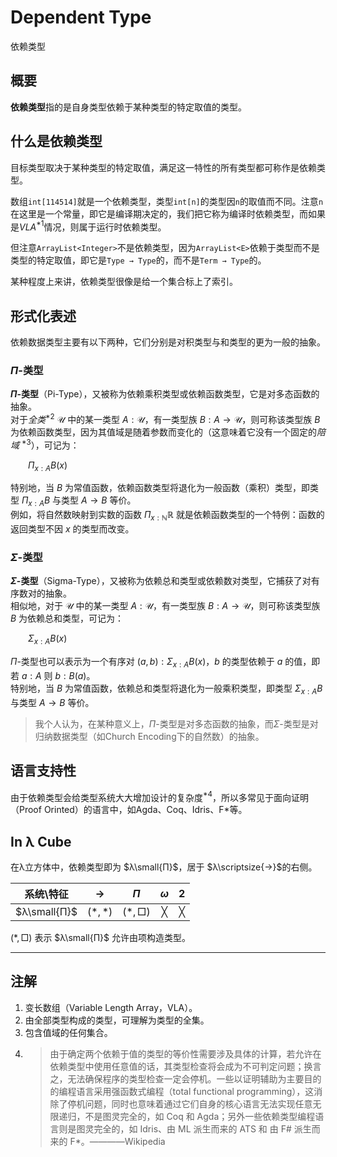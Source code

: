 # Dependent Type

依赖类型

## 概要

**依赖类型**指的是自身类型依赖于某种类型的特定取值的类型。

## 什么是依赖类型

目标类型取决于某种类型的特定取值，满足这一特性的所有类型都可称作是依赖类型。

数组`int[114514]`就是一个依赖类型，类型`int[n]`的类型因`n`的取值而不同。注意`n`在这里是一个常量，即它是编译期决定的，我们把它称为编译时依赖类型，而如果是*VLA*$^{*1}$情况，则属于运行时依赖类型。

但注意`ArrayList<Integer>`不是依赖类型，因为`ArrayList<E>`依赖于类型而不是类型的特定取值，即它是`Type → Type`的，而不是`Term → Type`的。

某种程度上来讲，依赖类型很像是给一个集合标上了索引。

## 形式化表述

依赖数据类型主要有以下两种，它们分别是对积类型与和类型的更为一般的抽象。

### $Π$-类型

**$Π$-类型**（Pi-Type），又被称为依赖乘积类型或依赖函数类型，它是对多态函数的抽象。  
对于*全类*$^{*2}$ $\mathcal {U}$ 中的某一类型 $A:\mathcal {U}$，有一类型族 $B:A→\mathcal {U}$，则可称该类型族 $B$ 为依赖函数类型，因为其值域是随着参数而变化的（这意味着它没有一个固定的*陪域*$\ ^{*3}$），可记为：

&emsp;&emsp;$Π_{x:A}B(x)$

特别地，当 $B$ 为常值函数，依赖函数类型将退化为一般函数（乘积）类型，即类型 $Π_{x:A}B$ 与类型 $A→B$ 等价。  
例如，将自然数映射到实数的函数 $Π_{x:\mathbb{N} }\mathbb{R}$ 就是依赖函数类型的一个特例：函数的返回类型不因 $x$ 的类型而改变。

### $Σ$-类型

**$Σ$-类型**（Sigma-Type），又被称为依赖总和类型或依赖数对类型，它捕获了对有序数对的抽象。  
相似地，对于 $\mathcal {U}$ 中的某一类型 $A:\mathcal {U}$，有一类型族 $B:A→\mathcal {U}$，则可称该类型族 $B$ 为依赖总和类型，可记为：

&emsp;&emsp;$Σ_{x:A}B(x)$

$Π$-类型也可以表示为一个有序对 $(a,b):Σ_{x:A}B(x)$，$b$ 的类型依赖于 $a$ 的值，即若 $a:A$ 则 $b:B(a)$。  
特别地，当 $B$ 为常值函数，依赖总和类型将退化为一般乘积类型，即类型 $Σ_{x:A}B$ 与类型 $A→B$ 等价。

> 我个人认为，在某种意义上，$Π$-类型是对多态函数的抽象，而$Σ$-类型是对归纳数据类型（如Church Encoding下的自然数）的抽象。

## 语言支持性

由于依赖类型会给类型系统大大增加设计的复杂度$^{*4}$，所以多常见于面向证明（Proof Orinted）的语言中，如Agda、Coq、Idris、F*等。

## In λ Cube

在λ立方体中，依赖类型即为 $λ\small{Π}$，居于 $λ\scriptsize{→}$的右侧。

|  系统\特征   |   $→$   |   $Π$   |  $ω$  |  $2$  |
| :----------: | :-----: | :-----: | :---: | :---: |
| $λ\small{Π}$ | $(*,*)$ | $(*,□)$ |   ╳   |   ╳   |

$(*,□)$ 表示 $λ\small{Π}$ 允许由项构造类型。

---

## 注解

1. 变长数组（Variable Length Array，VLA）。
2. 由全部类型构成的类型，可理解为类型的全集。
3. 包含值域的任何集合。
4. > 由于确定两个依赖于值的类型的等价性需要涉及具体的计算，若允许在依赖类型中使用任意值的话，其类型检查将会成为不可判定问题；换言之，无法确保程序的类型检查一定会停机。一些以证明辅助为主要目的的编程语言采用强函数式编程（total functional programming），这消除了停机问题，同时也意味着通过它们自身的核心语言无法实现任意无限递归，不是图灵完全的，如 Coq 和 Agda；另外一些依赖类型编程语言则是图灵完全的，如 Idris、由 ML 派生而来的 ATS 和 由 F# 派生而来的 F*。————Wikipedia
